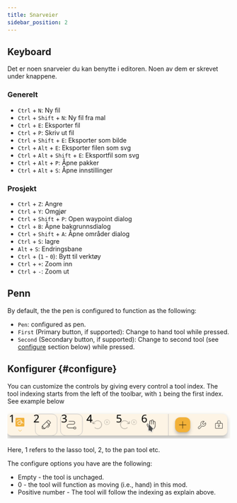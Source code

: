 ```yaml
---
title: Snarveier
sidebar_position: 2
---
```


## Keyboard

Det er noen snarveier du kan benytte i editoren.
Noen av dem er skrevet under knappene.

### Generelt

- `Ctrl` + `N`: Ny fil
- `Ctrl` + `Shift` + `N`: Ny fil fra mal
- `Ctrl` + `E`: Eksporter fil
- `Ctrl` + `P`: Skriv ut fil
- `Ctrl` + `Shift` + `E`: Eksporter som bilde
- `Ctrl` + `Alt` + `E`: Eksporter filen som svg
- `Ctrl` + `Alt` + `Shift` + `E`: Eksportfil som svg
- `Ctrl` + `Alt` + `P`: Åpne pakker
- `Ctrl` + `Alt` + `S`: Åpne innstillinger

### Prosjekt

- `Ctrl` + `Z`: Angre
- `Ctrl` + `Y`: Omgjør
- `Ctrl` + `Shift` + `P`: Open waypoint dialog
- `Ctrl` + `B`: Åpne bakgrunnsdialog
- `Ctrl` + `Shift` + `A`: Åpne områder dialog
- `Ctrl` + `S`: lagre
- `Alt` + `S`: Endringsbane
- `Ctrl` + (`1` - `0`): Bytt til verktøy
- `Ctrl` + `+`: Zoom inn
- `Ctrl` + `-`: Zoom ut

## Penn

By default, the the pen is configured to function as the following:

- `Pen`: configured as pen.
- `First` (Primary button, if supported): Change to hand tool while pressed.
- `Second` (Secondary button, if supported): Change to second tool (see [configure](#configure) section below)  while pressed.

## Konfigurer {#configure}

You can customize the controls by giving every control a tool index. The tool indexing starts from the left of the toolbar, with `1` being the first index. See example below

![toolbar numbered](toolbar_numbered.png)

Here, 1 refers to the lasso tool, 2, to the pan tool etc.

The configure options you have are the following:

- Empty - the tool is unchaged.
- 0 - the tool will function as moving (i.e., hand) in this mod.
- Positive number - The tool will follow the indexing as explain above.
